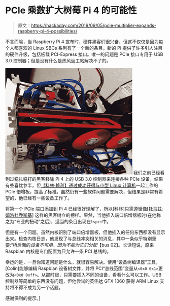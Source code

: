 # PCIe 乘数扩大树莓 Pi 4 的可能性

> 原文：<https://hackaday.com/2019/09/05/pcie-multiplier-expands-raspberry-pi-4-possibilities/>

不言而喻，当 Raspberry Pi 4 宣布时，硬件黑客们很兴奋，但这不仅仅是因为每个人都喜欢的 Linux SBCs 系列有了一个新的条目。新的 Pi 提供了许多引人注目的硬件升级，包括板载 PCI-Express 接口。唯一的问题是 PCIe 接口专用于 USB 3.0 控制器；但是没有什么是热风返工站解决不了的。

[![](img/bdeeadfdfd1e2ce2734f395eedd8b87b.png)](https://hackaday.com/wp-content/uploads/2019/09/pi4pci_detail.jpg) 我们之前已经看到过稳扎稳打的黑客移除 Pi 4 上的 USB 3.0 控制器来连接各种 PCIe 设备，结果有些喜忧参半，但[【科林·赖利】通过成功获得与小型 Linux 计算机](http://labs.domipheus.com/blog/raspberry-pi-4-pci-express-it-actually-works-usb-sata-gpu/)一起工作的 PCIe 倍增板，提高了标准。虽然仍有一些软件问题需要解决，但结果是非常有希望的，他已经有一些设备工作了。

将第一个 PCIe 端口添加到 Pi 4 已经很好理解了，所以[科林]只需遵循[像[托马兹·姆洛杜乔斯基]](https://hackaday.com/2019/07/10/giving-the-pi-4-pci-express/) 这样的黑客树立的榜样。果然，当他插入端口倍增器板时(在他称之为“专业的扭动”之后)，适当的条目出现在`lspci`中。

但是有一个问题。虽然内核识别了端口倍增器板，但他插入的任何东西都没有显示出来。检查内核日志，他发现了与总线冲突相关的消息，其中一条似乎特别重要:“桥后面的*设备不可用，因为不能为它们分配*【bus 02】。长话短说，原来 Raspbian 内核是专门配置为只允许一条 PCI 总线的。

幸运的是，一旦你知道问题是什么，就很容易解决。使用“设备树编译器”工具，[Colin]能够编辑 Raspbian 设备树文件，并将 PCI“总线范围”变量从`<0x0 0x1>`更改为`<0x0 0xff>`。从那时起，只需要插入不同的设备，看看什么可以工作。USB 控制器等简单的东西没有问题，但他尝试的英伟达 GTX 1060 获得 ARM Linux 支持将不得不成为另一个话题。

感谢保利的提示。]